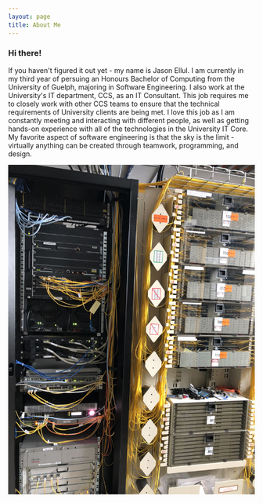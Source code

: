 ```yaml
---
layout: page
title: About Me
---
```



<div class="uk-card uk-card-default uk-card-small uk-card-body">
    <h3 class="uk-card-title">Hi there!</h3>
    <p>If you haven't figured it out yet - my name is Jason Ellul. I am currently in my third year of persuing an Honours Bachelor of Computing from the University of Guelph, majoring in Software Engineering. I also work at the University's IT department, CCS, as an IT Consultant. This job requires me to closely work with other CCS teams to ensure that the technical requirements of University clients are being met. I love this job as I am constantly meeting and interacting with different people, as well as getting hands-on experience with all of the technologies in the University IT Core. My favorite aspect of software engineering is that the sky is the limit - virtually anything can be created through teamwork, programming, and design.</p>
    <div class="uk-card-media-bottom">
        <img src="https://raw.githubusercontent.com/JasonEllul/JasonEllul.github.io/master/public/images/server_racks.JPG" alt="Picture of me.">
    </div>    
</div>
